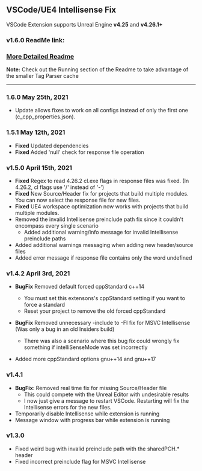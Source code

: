 ## VSCode/UE4 Intellisense Fix

VSCode Extension supports Unreal Engine **v4.25** and **v4.26.1+**

### v1.6.0 ReadMe link:

### [More Detailed Readme](https://gist.github.com/boocs/f63a4878156295b6e854cac68672f305)

**Note:** Check out the Running section of the Readme to take advantage of the smaller Tag Parser cache

---
### 1.6.0 May 25th, 2021
- Update allows fixes to work on all configs instead of only the first one (c_cpp_properties.json). 

### 1.5.1 May 12th, 2021
- **Fixed** Updated dependencies
- **Fixed** Added 'null' check for response file operation

### v1.5.0 April 15th, 2021
- **Fixed** Regex to read 4.26.2 cl.exe flags in response files was fixed. (In 4.26.2, cl flags use '/' instead of '-')
- **Fixed** New Source/Header fix for projects that build multiple modules. You can now select the response file for new files.
- **Fixed** UE4 workspace optimization now works with projects that build multiple modules.
- Removed the invalid Intellisense preinclude path fix since it couldn't encompass every single scenario
  - Added additional warning/info message for invalid Intellisense preinclude paths
- Added additional warnings messaging when adding new header/source files
- Added error message if response file contains only the word undefined


### v1.4.2 April 3rd, 2021
- **BugFix** Removed default forced cppStandard c++14
  - You must set this extensons's cppStandard setting if you want to force a standard
  - Reset your project to remove the old forced cppStandard

- **BugFix** Removed unnecessary -include to -FI fix for MSVC Intellisense (Was only a bug in an old Insiders build)
  - There was also a scenario where this bug fix could wrongly fix something if intelliSenseMode was set incorrectly
- Added more cppStandard options gnu++14 and gnu++17


### v1.4.1
- **BugFix**: Removed real time fix for missing Source/Header file
    - This could compete with the Unreal Editor with undesirable results
    - I now just give a message to restart VSCode. Restarting will fix the Intellisense errors for the new files.
- Temporarily disable Intellisense while extension is running
- Message window with progress bar while extension is running
  

### v1.3.0
- Fixed weird bug with invalid preinclude path with the sharedPCH.* header
- Fixed incorrect preinclude flag for MSVC Intellisense

